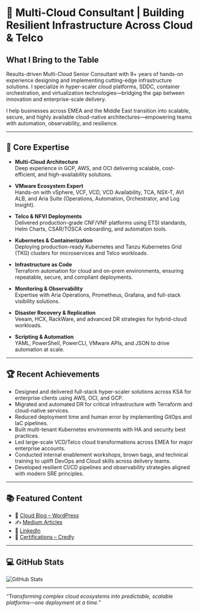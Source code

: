 # 🚀 Multi-Cloud Consultant | Building Resilient Infrastructure Across Cloud & Telco

## What I Bring to the Table

Results-driven Multi-Cloud Senior Consultant with 9+ years of hands-on experience designing and implementing cutting-edge infrastructure solutions. I specialize in hyper-scaler cloud platforms, SDDC, container orchestration, and virtualization technologies—bridging the gap between innovation and enterprise-scale delivery.

I help businesses across EMEA and the Middle East transition into scalable, secure, and highly available cloud-native architectures—empowering teams with automation, observability, and resilience.

---

## 🔧 Core Expertise

- **Multi-Cloud Architecture**  
  Deep experience in GCP, AWS, and OCI delivering scalable, cost-efficient, and high-availability solutions.

- **VMware Ecosystem Expert**  
  Hands-on with vSphere, VCF, VCD, VCD Availability, TCA, NSX-T, AVI ALB, and Aria Suite (Operations, Automation, Orchestrator, and Log Insight).

- **Telco & NFVI Deployments**  
  Delivered production-grade CNF/VNF platforms using ETSI standards, Helm Charts, CSAR/TOSCA onboarding, and automation tools.

- **Kubernetes & Containerization**  
  Deploying production-ready Kubernetes and Tanzu Kubernetes Grid (TKG) clusters for microservices and Telco workloads.

- **Infrastructure as Code**  
  Terraform automation for cloud and on-prem environments, ensuring repeatable, secure, and compliant deployments.

- **Monitoring & Observability**  
  Expertise with Aria Operations, Prometheus, Grafana, and full-stack visibility solutions.

- **Disaster Recovery & Replication**  
  Veeam, HCX, RackWare, and advanced DR strategies for hybrid-cloud workloads.

- **Scripting & Automation**  
  YAML, PowerShell, PowerCLI, VMware APIs, and JSON to drive automation at scale.

---

## 🏆 Recent Achievements

- Designed and delivered full-stack hyper-scaler solutions across KSA for enterprise clients using AWS, OCI, and GCP.
- Migrated and automated DR for critical infrastructure with Terraform and cloud-native services.
- Reduced deployment time and human error by implementing GitOps and IaC pipelines.
- Built multi-tenant Kubernetes environments with HA and security best practices.
- Led large-scale VCD/Telco cloud transformations across EMEA for major enterprise accounts.
- Conducted internal enablement workshops, brown bags, and technical training to uplift DevOps and Cloud skills across delivery teams.
- Developed resilient CI/CD pipelines and observability strategies aligned with modern SRE principles.

---

## 📚 Featured Content

- 📘 [Cloud Blog – WordPress](https://cloudswifttech.wordpress.com)  
- ✍️ [Medium Articles](https://medium.com/@EslamAmin93)  
- 💼 [LinkedIn](https://linkedin.com/in/eslam-amin-7a0079bb/)  
- 🧾 [Certifications – Credly](https://www.credly.com/users/eslam-amin.6f847d18/badges)

---

## 💻 GitHub Stats

![GitHub Stats]([https://github-readme-stats.vercel.app/api?username=0100085&show_icons=true&theme=github_dark](https://github.com/EslamAmin))

---

_“Transforming complex cloud ecosystems into predictable, scalable platforms—one deployment at a time.”_
